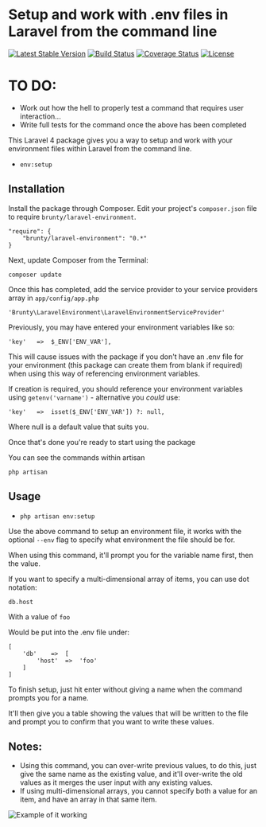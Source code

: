 # Setup and work with .env files in Laravel from the command line

[![Latest Stable Version](https://poser.pugx.org/brunty/laravel-environment/v/stable.svg)](https://packagist.org/packages/brunty/laravel-environment) [![Build Status](https://travis-ci.org/Brunty/laravel-environment.png?branch=master)](https://travis-ci.org/Brunty/laravel-environment) [![Coverage Status](https://coveralls.io/repos/Brunty/laravel-environment/badge.png?branch=master)](https://coveralls.io/r/Brunty/laravel-environment?branch=master) [![License](https://poser.pugx.org/brunty/laravel-environment/license.svg)](https://packagist.org/packages/brunty/laravel-environment)

# TO DO:
- Work out how the hell to properly test a command that requires user interaction...
- Write full tests for the command once the above has been completed

This Laravel 4 package gives you a way to setup and work with your environment files within Laravel from the command line.

- `env:setup`

## Installation

Install the package through Composer. Edit your project's `composer.json` file to require `brunty/laravel-environment`.

	"require": {
		"brunty/laravel-environment": "0.*"
	}

Next, update Composer from the Terminal:

    composer update

Once this has completed, add the service provider to your service providers array in `app/config/app.php`

    'Brunty\LaravelEnvironment\LaravelEnvironmentServiceProvider'

Previously, you may have entered your environment variables like so:

    'key'   =>  $_ENV['ENV_VAR'],

This will cause issues with the package if you don't have an .env file for your environment (this package can create them from blank if required) when using this way of referencing environment variables.

If creation is required, you should reference your environment variables using `getenv('varname')` - alternative you _could_ use:

    'key'   =>  isset($_ENV['ENV_VAR']) ?: null,

Where null is a default value that suits you.

Once that's done you're ready to start using the package

You can see the commands within artisan

    php artisan

## Usage


- `php artisan env:setup`

Use the above command to setup an environment file, it works with the optional `--env` flag to specify what environment the file should be for.

When using this command, it'll prompt you for the variable name first, then the value.

If you want to specify a multi-dimensional array of items, you can use dot notation:

    db.host

With a value of `foo`

Would be put into the .env file under:

    [
        'db'    =>  [
            'host'  =>  'foo'
        ]
    ]

To finish setup, just hit enter without giving a name when the command prompts you for a name.

It'll then give you a table showing the values that will be written to the file and prompt you to confirm that you want to write these values.

## Notes:
- Using this command, you can over-write previous values, to do this, just give the same name as the existing value, and it'll over-write the old values as it merges the user input with any existing values.
- If using multi-dimensional arrays, you cannot specify both a value for an item, and have an array in that same item.


![Example of it working](http://i.imgur.com/jIEaD1j.jpg)